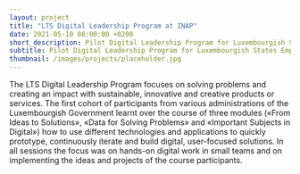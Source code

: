 ```yaml
---
layout: project 
title: "LTS Digital Leadership Program at INAP"
date: 2021-05-10 08:00:00 +0200 
short_description: Pilot Digital Leadership Program for Luxembourgish States Employees
subtitle: Pilot Digital Leadership Program for Luxembourgish States Employees
thumbnail: /images/projects/placeholder.jpg
---
```


The LTS Digital Leadership Program focuses on solving problems and creating an impact with sustainable, innovative and creative products or services. 
The first cohort of participants from various administrations of the Luxembourgish Government learnt over the course of three modules («From Ideas to Solutions», «Data for Solving Problems» and «Important Subjects in Digital») how to use different technologies and applications to quickly prototype, continuously iterate and build digital, user-focused solutions. 
In all sessions the focus was on hands-on digital work in small teams and on implementing the ideas and projects of the course participants. 